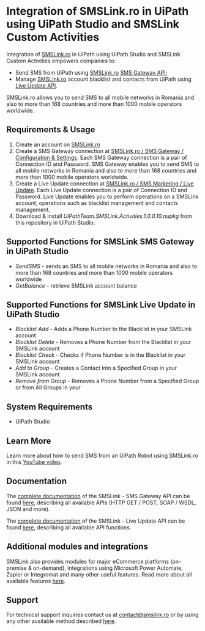 # Integration of SMSLink.ro in UiPath using UiPath Studio and SMSLink Custom Activities

Integration of [SMSLink.ro](https://www.smslink.ro) in UiPath using UiPath Studio and SMSLink Custom Activities empowers companies to:

* Send SMS from UiPath using [SMSLink.ro](https://www.smslink.ro) [SMS Gateway API](https://www.smslink.ro/sms-gateway.html);
* Manage [SMSLink.ro](https://www.smslink.ro) account blacklist and contacts from UiPath using [Live Update API](https://www.smslink.ro/sms-marketing-documentatie-live-update.html).

SMSLink.ro allows you to send SMS to all mobile networks in Romania and also to more than 168 countries and more than 1000 mobile operators worldwide. 

## Requirements & Usage

1. Create an account on [SMSLink.ro](https://www.smslink.ro/inregistrare/)
2. Create a SMS Gateway connection at [SMSLink.ro / SMS Gateway / Configuration & Settings](https://www.smslink.ro/sms/gateway/setup.php). Each SMS Gateway connection is a pair of Connection ID and Password. SMS Gateway enables you to send SMS to all mobile networks in Romania and also to more than 168 countries and more than 1000 mobile operators worldwide.
3. Create a Live Update connection at [SMSLink.ro / SMS Marketing / Live Update](https://www.smslink.ro/sms/marketing/liveupdate.php). Each Live Update connection is a pair of Connection ID and Password. Live Update enables you to perform operations on a SMSLink account, operations such as blacklist management and contacts management.
4. Download & install *UiPathTeam.SMSLink.Activities.1.0.0.10.nupkg* from this repository in UiPath Studio.

## Supported Functions for SMSLink SMS Gateway in UiPath Studio

- *SendSMS* - sends an SMS to all mobile networks in Romania and also to more than 168 countries and more than 1000 mobile operators worldwide
- *GetBalance* - retrieve SMSLink account balance

## Supported Functions for SMSLink Live Update in UiPath Studio

- *Blocklist Add* - Adds a Phone Number to the Blacklist in your SMSLink account
- *Blocklist Delete* - Removes a Phone Number from the Blacklist in your SMSLink account     
- *Blocklist Check* - Checks if Phone Number is in the Blacklist in your SMSLink account
- *Add to Group* - Creates a Contact into a Specified Group in your SMSLink account
- *Remove from Group* - Removes a Phone Number from a Specified Group or from All Groups in your 

## System Requirements 

* UiPath Studio  

## Learn More 

Learn more about how to send SMS from an UiPath Robot using SMSLink.ro in this [YouTube video](https://www.youtube.com/watch?v=OpdT07Zn1uY).

## Documentation

The [complete documentation](https://www.smslink.ro/sms-gateway-documentatie-sms-gateway.html) of the SMSLink - SMS Gateway API can be found [here](https://www.smslink.ro/sms-gateway-documentatie-sms-gateway.html), describing all available APIs (HTTP GET / POST, SOAP / WSDL, JSON and more).

The [complete documentation](https://smslink.ro/sms-marketing-documentatie-live-update.html) of the SMSLink - Live Update API can be found [here](https://smslink.ro/sms-marketing-documentatie-live-update.html), describing all available API functions.

## Additional modules and integrations

SMSLink also provides modules for major eCommerce platforms (on-premise & on-demand), integrations using Microsoft Power Automate, Zapier or Integromat and many other useful features. Read more about all available features [here](https://www.smslink.ro/sms-gateway.html). 

## Support

For technical support inquiries contact us at contact@smslink.ro or by using any other available method described [here](https://www.smslink.ro/contact.php).

